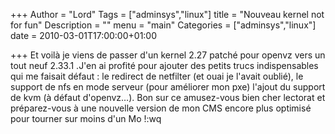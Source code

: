 +++
Author = "Lord"
Tags = ["adminsys","linux"]
title = "Nouveau kernel not for fun"
Description = ""
menu = "main"
Categories = ["adminsys","linux"]
date = 2010-03-01T17:00:00+01:00

+++
Et voilà je viens de passer d'un kernel 2.27 patché pour openvz vers un tout neuf 2.33.1 .J'en ai profité pour ajouter des petits trucs indispensables qui me faisait défaut : le redirect de netfilter (et ouai je l'avait oublié), le support de nfs en mode serveur (pour améliorer mon pxe) l'ajout du support de kvm (à défaut d'openvz…). Bon sur ce amusez-vous bien cher lectorat et préparez-vous à une nouvelle version de mon CMS encore plus optimisé pour tourner sur moins d'un Mo !:wq

